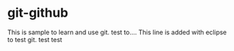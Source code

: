 # git-github
This is sample to learn and use git.
test to....
This line is added with eclipse to test git.
test test